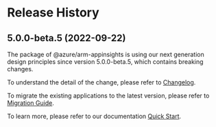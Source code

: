# Release History
    
## 5.0.0-beta.5 (2022-09-22)

The package of @azure/arm-appinsights is using our next generation design principles since version 5.0.0-beta.5, which contains breaking changes.

To understand the detail of the change, please refer to [Changelog](https://aka.ms/js-track2-changelog).

To migrate the existing applications to the latest version, please refer to [Migration Guide](https://aka.ms/js-track2-migration-guide).

To learn more, please refer to our documentation [Quick Start](https://aka.ms/js-track2-quickstart).
